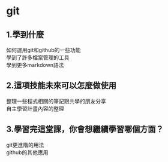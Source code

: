 # git
## 1.學到什麼
如何運用git和github的一些功能\
學到了許多檔案管理的工具\
學到更多markdown語法

## 2.這項技能未來可以怎麼做使用
整理一些程式相關的筆記跟共學的朋友分享\
自主學習計畫內容的整理

## 3.學習完這堂課，你會想繼續學習哪個方面？
git更進階的用法\
github的其他應用
